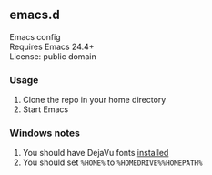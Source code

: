 ## emacs.d

Emacs config  
Requires Emacs 24.4+  
License: public domain

### Usage

1. Clone the repo in your home directory
2. Start Emacs

### Windows notes

1. You should have DejaVu fonts [installed](http://dejavu-fonts.org/wiki/Download)
2. You should set `%HOME%` to `%HOMEDRIVE%%HOMEPATH%`

